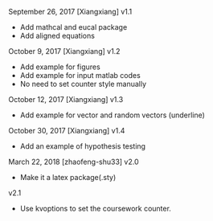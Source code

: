 September 26, 2017 [Xiangxiang]
v1.1
- Add mathcal and eucal package
- Add aligned equations

October 9, 2017 [Xiangxiang]
v1.2
- Add example for figures
- Add example for input matlab codes
- No need to set counter style manually

October 12, 2017 [Xiangxiang]
v1.3
- Add example for vector and random vectors (underline)

October 30, 2017 [Xiangxiang]
v1.4
- Add an example of hypothesis testing

March 22, 2018 [zhaofeng-shu33]
v2.0
- Make it a latex package(.sty)

v2.1
- Use kvoptions to set the coursework counter.
